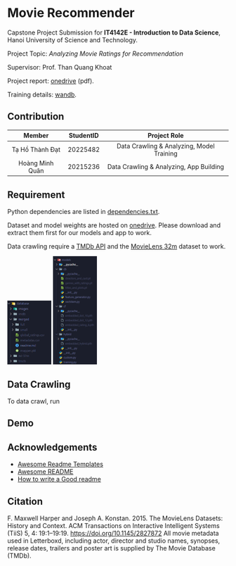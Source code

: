 
# Movie Recommender

Capstone Project Submission for **IT4142E - Introduction to Data Science**, Hanoi University of Science and Technology.

Project Topic: *Analyzing Movie Ratings for Recommendation*

Supervisor: Prof. Than Quang Khoat

Project report: [onedrive](https://husteduvn-my.sharepoint.com/:b:/g/personal/dat_tht225482_sis_hust_edu_vn/ETrLko85l9hEo5-lJ34Hu2QBP_KVIQ1-ip4J96khSNFBUw?e=Atxa5g) (pdf).

Training details: [wandb](https://api.wandb.ai/links/dat-tht225482-hust/4nazuki3).

## Contribution
| Member | StudentID   | Project Role    |
| :---:                     | :---:         | :---: |
| Tạ Hồ Thành Đạt <lead>  | 20225482      | Data Crawling & Analyzing, Model Training|
| Hoàng Minh Quân           | 20215236      | Data Crawling & Analyzing, App Building|

## Requirement

Python dependencies are listed in [dependencies.txt](./requirements.txt).

Dataset and model weights are hosted on [onedrive](https://husteduvn-my.sharepoint.com/:f:/g/personal/dat_tht225482_sis_hust_edu_vn/EvzkosUBg2xHtBl4hZejPaABc696kWogjRTSmEKATdjiXA?e=xwvaaS). Please download and extract them first for our models and app to work.

Data crawling require a [TMDb API](https://developer.themoviedb.org/reference/intro/getting-started) and 
the [MovieLens 32m](https://grouplens.org/datasets/movielens/32m/) dataset to work.

<p float="left">
  <img src="./database/images/database.png" width="100" />
  <img src="./database/images/models.png" width="100" /> 
</p>


## Data Crawling

To data crawl, run
## Demo




## Acknowledgements

 - [Awesome Readme Templates](https://awesomeopensource.com/project/elangosundar/awesome-README-templates)
 - [Awesome README](https://github.com/matiassingers/awesome-readme)
 - [How to write a Good readme](https://bulldogjob.com/news/449-how-to-write-a-good-readme-for-your-github-project)





## Citation

F. Maxwell Harper and Joseph A. Konstan. 2015. The MovieLens Datasets: History and Context. ACM Transactions on Interactive Intelligent Systems (TiiS) 5, 4: 19:1–19:19. https://doi.org/10.1145/2827872
All movie metadata used in Letterboxd, including actor, director and studio names, synopses, release dates, trailers and poster art is supplied by The Movie Database (TMDb).